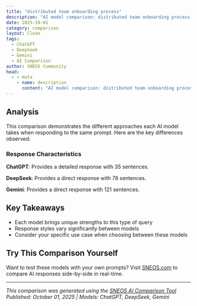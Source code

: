 ```yaml
---
title: "distributed team onboarding process"
description: "AI model comparison: distributed team onboarding process..."
date: 2025-10-01
category: comparison
layout: Clean
tags:
  - ChatGPT
  - DeepSeek
  - Gemini
  - AI Comparison
author: SNEOS Community
head:
  - - meta
    - name: description
      content: "AI model comparison: distributed team onboarding process..."
---
```


<ChatComparison
  title="distributed team onboarding process"
  prompt="distributed team onboarding process"
  :responses='{
    "ChatGPT": "Certainly! Here\u0027s a comprehensive **Distributed Team Onboarding Process** to help new hires integrate smoothly into a remote or distributed work environment:\n\n---\n\n### Distributed Team Onboarding Process\n\n#### 1. **Pre-Onboarding (Before Day 1)**\n- **Welcome Email:** Send a personalized welcome email with essential information, including start date/time, agenda for Day 1, and contact details.\n- **IT Setup:** Ensure all hardware (laptop, peripherals) and software (VPN, collaboration tools, email) are shipped or distributed in advance.\n- **Access Credentials:** Provide login details for necessary systems, platforms, and internal communication tools.\n- **Documentation:** Share an onboarding pack with company culture, policies, org chart, and team introductions.\n- **Buddy Assignment:** Assign a mentor or buddy to help the new hire navigate the company culture and answer questions.\n\n#### 2. **Day 1: Orientation**\n- **Welcome Meeting:** Host a video call to introduce the new hire to the team, including leadership if possible.\n- **Company Overview:** Present the company\u2019s mission, vision, values, and structure.\n- **Tool Training:** Overview of communication tools (Slack, Teams), project management tools (Jira, Trello), and document repositories.\n- **HR and Admin:** Complete necessary paperwork and review benefits, policies, and company guidelines.\n- **Set Expectations:** Review job role, responsibilities, and performance goals.\n\n#### 3. **Week 1: Integration**\n- **Team Introductions:** Schedule video meetings between the new hire and key team members, cross-functional teams, and stakeholders.\n- **Product/Service Training:** Provide detailed training on products, services, or projects.\n- **First Assignments:** Assign small, manageable tasks or shadowing opportunities to get hands-on experience.\n- **Check-Ins:** Daily or alternate-day check-ins with the manager and buddy for feedback and support.\n- **Communication Norms:** Clarify preferred communication channels, meeting etiquette, and timezone considerations.\n\n#### 4. **Month 1: Development**\n- **Deeper Dive:** Schedule sessions for in-depth knowledge about workflows, tools, and performance expectations.\n- **Feedback Sessions:** Conduct a one-on-one meeting between the manager and new hire to assess progress and address challenges.\n- **Social Integration:** Encourage participation in informal virtual hangouts, team-building activities, or interest groups.\n- **Training Resources:** Share access to additional learning materials, courses, or webinars relevant to the role.\n\n#### 5. **Ongoing Support (Beyond Month 1)**\n- **Regular One-on-Ones:** Maintain recurring meetings to support career development and engagement.\n- **Performance Reviews:** Conduct formal reviews at 3- and 6-month milestones.\n- **Continuous Learning:** Promote continuous skill development through workshops and certifications.\n- **Community Building:** Foster connections by involving new hires in cross-team projects and company-wide initiatives.\n\n---\n\n### Best Practices for Distributed Onboarding\n- **Clear Documentation:** Maintain up-to-date and accessible onboarding materials.\n- **Frequent Communication:** Over-communicate to compensate for the lack of physical presence.\n- **Flexibility:** Accommodate different time zones and personal circumstances.\n- **Inclusive Culture:** Encourage social interaction and create spaces for casual conversation.\n- **Technology Reliability:** Ensure all tools and platforms are stable and user-friendly.\n\n---\n\nIf you\u0027d like, I can help you create customized templates, checklists, or schedules for your specific onboarding needs!",
    "DeepSeek": "Of course. Here is a comprehensive guide to building a distributed team onboarding process, designed to make new hires feel welcomed, integrated, and productive from day one, no matter where they are.\n\nThis process is broken down into four key phases: **Pre-Boarding, The First Week, The First 90 Days, and Continuous Feedback.**\n\n---\n\n### The Philosophy: Onboarding vs. Orientation\nFirst, a crucial distinction:\n*   **Orientation** is a one-time event (completing paperwork, IT setup).\n*   **Onboarding** is a strategic process that integrates a new hire into the company\u0027s culture, tools, and team dynamics over weeks and months. For a distributed team, this process must be **intentional, structured, and human-centric.**\n\n---\n\n### Phase 1: Pre-Boarding (Offer Accepted to Day 1)\nThis phase sets the tone. The goal is to eliminate first-day anxiety and build excitement.\n\n*   **The \u0022Welcome\u0022 Swag Box:** Mail a branded package before their start date. Include company swag (t-shirt, notebook), any necessary hardware (laptop, headset), and a personal welcome note from their manager and/or team.\n*   **Digital Welcome Kit:** Send a digital packet with:\n    *   A detailed first-week schedule.\n    *   An org chart with photos and roles.\n    *   Links to key communication channels (Slack, Teams).\n    *   A list of essential tools and login instructions.\n    *   Company handbook and culture deck.\n*   **Paperwork \u0026 IT:** All HR and tax forms should be completed digitally before Day 1. Ensure IT has the laptop configured, accounts created, and shipped so it arrives with time to spare.\n*   **Manager Introduction Call:** The hiring manager should schedule a brief 15-30 minute video call a few days before the start date just to say hello, answer any final questions, and confirm the plan for the first day.\n\n---\n\n### Phase 2: The First Week: Connection \u0026 Foundation\nThe goal is to build human connections and provide foundational knowledge. **Minimize \u0022work\u0022 and maximize \u0022integration.\u0022**\n\n**Day 1: Warm Welcome \u0026 Setup**\n*   **No 9 AM Log-in Panic:** Schedule the first meeting for 10 AM in their time zone.\n*   **Welcome Video Call:** A 1:1 with their manager. Agenda: personal welcome, review the week\u0027s schedule, set initial expectations.\n*   **Team Introduction Call:** A dedicated team meeting (video on!) for introductions. Make it fun with a casual icebreaker.\n*   **IT Buddy:** Assign a tech-savvy teammate as a point of contact for any login or tool issues.\n*   **\u0022Virtual Coffee\u0022 Schedule:** Pre-schedule 30-minute informal video chats with 3-4 key team members and cross-functional partners over the first week.\n\n**Days 2-5: Systematic Immersion**\n*   **Structured Learning:** Use an LMS (Like LearnUpon, Docebo) or a simple Trello/Asana board with checklist of training modules (company history, product overview, security training).\n*   **Tool Training:** Host live, recorded walk-throughs of your core stack (e.g., \u0022How we use Slack,\u0022 \u0022Jira 101,\u0022 \u0022Our CRM Process\u0022).\n*   **Culture \u0026 Values Session:** A group session led by a leader or HR to discuss company values with real examples.\n*   **First Micro-Task:** Assign a small, low-stakes, meaningful task they can complete independently to build early confidence.\n*   **Manager Check-in (End of Week):** A 30-minute recap to answer questions, discuss learnings, and set goals for week two.\n\n---\n\n### Phase 3: The First 90 Days: Role Clarity \u0026 Integration\nThe goal is to transition the new hire from being supported to being a confident, contributing team member.\n\n*   **30-60-90 Day Plan:** Co-create a clear plan with the employee and their manager. This should outline:\n    *   **30 Days:** Learn and absorb. Key goals: understand processes, complete training, build relationships.\n    *   **60 Days:** Contribute and collaborate. Key goals: take on smaller projects, start contributing in meetings.\n    *   **90 Days:** Own and impact. Key goals: fully own a core responsibility or project.\n*   **Regular 1:1s:** Establish a consistent weekly 1:1 meeting between the employee and manager. This is non-negotiable for building trust and providing guidance.\n*   **Mentor/Buddy Program:** Pair the new hire with a peer (not their manager) for the first 3-6 months. The buddy is a go-to for informal questions and social integration.\n*   **Cross-Functional Exposure:** Schedule introductions and meetings with key people in other departments (e.g., Sales, Marketing, Support) to build their internal network.\n*   **First Major Project:** By the end of the first month, involve them in a significant project where they can make a visible impact.\n\n---\n\n### Phase 4: Continuous Feedback \u0026 Evolution\nOnboarding never truly ends, but the formal process should be regularly refined.\n\n*   **Pulse Surveys:** Send short, anonymous surveys at the 2-week, 30-day, and 90-day marks. Ask about clarity of goals, feeling of connection, and support from manager.\n*   **\u0022Reverse\u0022 Onboarding Feedback:** At the 90-day mark, ask the new hire: *\u0022Now that you have fresh eyes, what was confusing? What\u0027s missing from our onboarding? What would have made your first month better?\u0022*\n*   **Manager Check-in:** HR should check in with the manager at the 30 and 60-day marks to see how the new hire is progressing.\n\n---\n\n### Essential Tools for Distributed Onboarding\n\n| Category | Tool Examples |\n| :--- | :--- |\n| **Video Conferencing** | Zoom, Google Meet, Microsoft Teams |\n| **Async Communication** | Slack, Microsoft Teams |\n| **Project Management** | Asana, Trello, Jira, Basecamp |\n| **Documentation \u0026 Wiki** | Notion, Confluence, Guru, Google Docs |\n| **HR \u0026 Onboarding Platform** | BambooHR, Lever, Greenhouse, Rippling |\n| **Learning Management (LMS)** | LearnUpon, Docebo, Trainual |\n| **E-Signatures** | DocuSign, PandaDoc |\n\n---\n\n### Best Practices for Success\n\n1.  **Over-Communicate \u0026 Document Everything:** Assume no one knows anything. Create a single source of truth (e.g., a \u0022New Hire Hub\u0022 in Notion/Confluence) for all processes and information.\n2.  **Default to Video:** Encourage cameras on for meetings, especially early on. It builds trust and non-verbal connection.\n3.  **Create Virtual \u0022Water Cooler\u0022 Spaces:** Use Slack channels like \u0060#random\u0060, \u0060#pets-of-company\u0060, or \u0060#book-club\u0060 for informal bonding.\n4.  **Be Meticulously Inclusive:** In meetings, consciously ask for input from remote members first. Record all important meetings for those in different time zones.\n5.  **Celebrate Milestones Publicly:** Use team channels to celebrate the completion of their first project, their work anniversary, or a personal achievement.\n6.  **Lead with Empathy:** Understand that starting a new job remotely can be isolating. Managers must be proactive in checking in on both well-being and work.\n\nBy implementing a structured, human-focused process like this, you transform the challenge of distance into an opportunity to build a truly connected and empowered global team.",
    "Gemini": "Okay, let\u0027s break down the process of onboarding a distributed team member. It\u0027s vital to have a robust onboarding plan when your team is spread out. Here\u0027s a comprehensive look, covering pre-boarding, first day, first week, first month, and beyond:\n\n**I. Pre-Boarding (Before Day 1)**\n\n*   **Goal:** Make the new hire feel welcome, prepared, and excited to join the team. Reduce first-day anxiety.\n\n*   **Key Actions:**\n\n    *   **Welcome Package:**  Send a physical (if feasible) or digital welcome package.  This could include:\n        *   **Welcome Letter/Note:** A personal message from the manager or a team member.\n        *   **Team Swag:** Company t-shirt, mug, stickers, or other branded items.  This helps foster a sense of belonging.\n        *   **Company Handbook/Resources:**  Important policies, procedures, and FAQs. Digital is preferred for easy access.\n        *   **Onboarding Checklist:**  A clear, step-by-step guide for the first few days/weeks.\n        *   **Team Directory:**  Photos and brief bios of team members.\n    *   **Tech Setup:**\n        *   **Hardware Delivery:**  Ship the necessary laptop, monitor, keyboard, mouse, headset, etc. well in advance.\n        *   **Software Access:**  Create accounts and grant access to essential tools (email, Slack/Teams, project management software, CRM, etc.).\n        *   **Password Management:**  Provide a secure way to manage passwords (e.g., a company-approved password manager).\n    *   **Paperwork:**\n        *   **Digital Onboarding Forms:**  Complete all necessary HR paperwork (e.g., tax forms, direct deposit information) electronically.\n        *   **Contract/Offer Letter Review:** Ensure the new hire has had ample time to review and sign their offer letter.\n    *   **Introductory Communication:**\n        *   **Manager Introduction:** A personal call or video meeting with the manager to welcome them and answer initial questions.\n        *   **Buddy Assignment:**  Pair the new hire with a \u0022buddy\u0022 on the team.  This buddy will be a go-to person for informal questions and support.\n        *   **Team Introduction Email:**  Introduce the new hire to the team via email, including a brief bio and their role.\n    *   **Schedule First Week:**  Share a tentative schedule for the first week, including meetings, training sessions, and one-on-one time. This helps them feel prepared and reduces anxiety.\n\n**II. Day 1**\n\n*   **Goal:**  Make the new hire feel supported, connected, and ready to start learning.\n\n*   **Key Actions:**\n\n    *   **Welcome Meeting (Video Call):**  A virtual meeting with the manager, buddy, and/or team to officially welcome them.\n    *   **Tech Check:**  Ensure the new hire has access to all necessary systems and that everything is working properly.\n    *   **Company Culture Introduction:**  Briefly cover company values, mission, and culture.\n    *   **Role Overview:**  Reiterate the key responsibilities and expectations of the role.\n    *   **Goal Setting:**  Discuss initial goals and priorities for the first few weeks.\n    *   **Team Introductions (Individual Meetings):**  Schedule brief one-on-one meetings with key team members.  Encourage casual conversation to build relationships.\n    *   **HR Onboarding:**  Complete any remaining HR onboarding tasks (e.g., benefits enrollment).\n    *   **End-of-Day Check-in:**  A quick call with the manager or buddy to answer any questions and ensure the day went smoothly.\n\n**III. First Week**\n\n*   **Goal:**  Provide a solid foundation of knowledge, build relationships, and integrate the new hire into the team\u0027s workflow.\n\n*   **Key Actions:**\n\n    *   **Training Sessions:**\n        *   **Company-Specific Training:**  Cover topics such as company history, products/services, internal tools, and processes.\n        *   **Role-Specific Training:**  Provide in-depth training on the specific skills and knowledge required for the role.\n    *   **Mentorship/Shadowing:**\n        *   **Shadowing Experienced Team Members:**  Allow the new hire to observe experienced team members in action.\n        *   **Mentorship Program:**  If available, assign a mentor to provide ongoing guidance and support.\n    *   **Regular Check-ins:**\n        *   **Daily or Every-Other-Day Check-ins with Manager:**  Discuss progress, challenges, and questions.\n        *   **Buddy Check-ins:**  The buddy should proactively reach out to offer support and answer questions.\n    *   **Team Building Activities:**\n        *   **Virtual Coffee Breaks:**  Schedule informal video calls for the team to connect and chat.\n        *   **Online Games/Activities:**  Organize virtual team-building games or activities.\n    *   **Project Assignments:**  Assign small, manageable projects to allow the new hire to apply their knowledge and contribute to the team.\n    *   **Feedback and Adjustment:** Solicit feedback from the new hire about the onboarding process and make adjustments as needed.\n\n**IV. First Month**\n\n*   **Goal:**  Solidify the new hire\u0027s understanding of their role, responsibilities, and the company\u0027s culture. Foster a sense of belonging and contribution.\n\n*   **Key Actions:**\n\n    *   **Performance Goals and Expectations:**\n        *   **Review of Performance Goals:**  Formally discuss and finalize performance goals for the next quarter/year.\n        *   **Performance Review Process:**  Explain the company\u0027s performance review process.\n    *   **Project Ownership:**  Gradually increase the level of responsibility and ownership for projects.\n    *   **Cross-Functional Collaboration:**  Encourage collaboration with team members in other departments.\n    *   **Professional Development:**  Discuss opportunities for professional development and training.\n    *   **Regular Check-ins with Manager (Weekly or Bi-Weekly):**  Monitor progress, address challenges, and provide ongoing feedback.\n    *   **30-Day Review:** Conduct a formal review of the first month to gather feedback and make adjustments to the onboarding process if needed.\n    *   **Social Integration:** Continue to encourage team building and social interaction.\n\n**V. Beyond 3 Months**\n\n*   **Goal:** Continued growth, development, and integration within the team.\n\n*   **Key Actions:**\n\n    *   **Regular Performance Reviews:** Conduct performance reviews based on the company\u0027s schedule.\n    *   **Development Opportunities:** Provide opportunities for ongoing training, mentorship, and career development.\n    *   **Feedback and Recognition:** Continuously provide feedback and recognize achievements.\n    *   **Team Involvement:**  Encourage active participation in team meetings, projects, and social activities.\n    *   **Stay Interviews:** Conduct \u0022stay interviews\u0022 to understand what keeps the employee engaged and motivated.\n\n**Key Considerations for Distributed Teams**\n\n*   **Communication is Paramount:**  Over-communicate to avoid misunderstandings and ensure everyone is on the same page. Use a variety of communication channels (e.g., Slack/Teams, email, video conferencing).\n*   **Asynchronous Communication:**  Be mindful of time zone differences and encourage asynchronous communication (e.g., recording video updates, using project management software for task updates).\n*   **Documentation is Essential:**  Document processes, procedures, and best practices thoroughly.  This helps distributed team members find information independently.\n*   **Virtual Team Building:**  Be creative with virtual team-building activities to foster a sense of connection and camaraderie.\n*   **Trust and Autonomy:**  Trust your distributed team members to manage their time and work effectively.  Provide them with the autonomy to make decisions and contribute to the team.\n*   **Accessibility:** Ensure all training materials and resources are accessible online.  Consider accessibility for employees with disabilities.\n*   **Culture Reinforcement:**  Actively reinforce company culture through online communication, recognition programs, and virtual events.\n*   **Clear Expectations:** Be explicitly clear on performance expectations, communication guidelines, and response times.\n*   **Technology Proficiency:** Provide the necessary training on all technologies used for communication, project management, and collaboration.\n*   **Cultural Sensitivity:** Be aware of cultural differences and adapt your communication style accordingly.\n\n**Tools That Can Help:**\n\n*   **HRIS Systems (e.g., BambooHR, Gusto, Workday):** For managing employee data, payroll, and benefits.\n*   **Onboarding Software (e.g., Lessonly, Talmundo):** To streamline the onboarding process and track progress.\n*   **Communication Platforms (e.g., Slack, Microsoft Teams):** For instant messaging, team collaboration, and video conferencing.\n*   **Project Management Software (e.g., Asana, Trello, Jira):** For task management, project tracking, and collaboration.\n*   **Video Conferencing (e.g., Zoom, Google Meet):** For virtual meetings, training sessions, and team building.\n*   **Document Management (e.g., Google Drive, Dropbox):**  For storing and sharing documents.\n*   **Password Managers (e.g., LastPass, 1Password):**  For secure password management.\n*   **E-Signature Tools (e.g., DocuSign, Adobe Sign):**  For signing documents electronically.\n*   **Learning Management Systems (LMS) (e.g., Moodle, TalentLMS):** For delivering online training courses.\n\n**Example Onboarding Checklist (Digital):**\n\n\u0060\u0060\u0060\n**New Hire Onboarding Checklist**\n\n**Name:** [New Hire Name]\n**Role:** [Job Title]\n**Start Date:** [Date]\n\n**Phase 1: Pre-Boarding (Before Day 1)**\n\n*   [ ] Receive Welcome Package (Physical or Digital)\n*   [ ] Review Offer Letter and Sign\n*   [ ] Complete HR Paperwork (Online)\n*   [ ] Manager Introduction Call\n*   [ ] Buddy Assignment Confirmation\n*   [ ] Team Introduction Email Received\n*   [ ] Hardware Shipped and Received\n*   [ ] Software Access Granted (Email, Slack, etc.)\n\n**Phase 2: Day 1**\n\n*   [ ] Welcome Meeting (Video Call)\n*   [ ] Tech Check (Hardware \u0026 Software Working)\n*   [ ] Company Culture Overview\n*   [ ] Role Overview and Expectations\n*   [ ] Initial Goal Setting\n*   [ ] Team Introductions (Individual Meetings)\n*   [ ] HR Onboarding Completion\n*   [ ] End-of-Day Check-in with Manager/Buddy\n\n**Phase 3: First Week**\n\n*   [ ] Complete Company-Specific Training\n*   [ ] Complete Role-Specific Training\n*   [ ] Shadowing Sessions (If Applicable)\n*   [ ] Mentor Meeting (If Applicable)\n*   [ ] Daily/Every-Other-Day Check-ins with Manager\n*   [ ] Buddy Check-ins\n*   [ ] Participate in Virtual Team Building (If Applicable)\n*   [ ] Complete First Small Project\n*   [ ] Provide Feedback on Onboarding Process\n\n**Phase 4: First Month**\n\n*   [ ] Review and Finalize Performance Goals\n*   [ ] Understand Performance Review Process\n*   [ ] Increase Project Ownership\n*   [ ] Cross-Functional Collaboration (If Applicable)\n*   [ ] Discuss Professional Development\n*   [ ] Weekly Check-ins with Manager\n*   [ ] Complete 30-Day Review\n\n**Important Contacts:**\n\n*   **Manager:** [Manager Name], [Email], [Phone]\n*   **Buddy:** [Buddy Name], [Email], [Phone]\n*   **HR Contact:** [HR Contact Name], [Email], [Phone]\n\u0060\u0060\u0060\n\nBy carefully planning and executing a comprehensive onboarding process, you can set your distributed team members up for success and create a positive and engaging work environment, regardless of location. Remember to be flexible and adapt your approach based on the individual needs of each new hire.\n"
  }'
  published-date="16:22"
/>

## Analysis

This comparison demonstrates the different approaches each AI model takes when responding to the same prompt. Here are the key differences observed:

### Response Characteristics

**ChatGPT**: Provides a detailed response with 35 sentences. 

**DeepSeek**: Provides a direct response with 78 sentences. 

**Gemini**: Provides a direct response with 121 sentences. 

## Key Takeaways

- Each model brings unique strengths to this type of query
- Response styles vary significantly between models
- Consider your specific use case when choosing between these models

## Try This Comparison Yourself

Want to test these models with your own prompts? Visit [SNEOS.com](https://sneos.com) to compare AI responses side-by-side in real-time.

---

*This comparison was generated using the [SNEOS AI Comparison Tool](https://sneos.com)*
*Published: October 01, 2025 | Models: ChatGPT, DeepSeek, Gemini*
